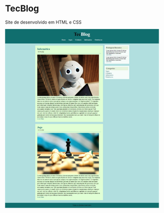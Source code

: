 # TecBlog
Site de desenvolvido em HTML e CSS

![TecBlog](https://github.com/Niiiela/TecBlog/blob/main/Web%20TecBlog.jpeg)
